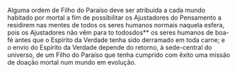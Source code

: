 ﻿Alguma ordem de Filho do Paraíso deve ser atribuida a cada mundo habitado por mortal a fim de possibilitar os Ajustadores do Pensamento a residirem nas mentes de todos os seres humanos normais naquela esfera, pois os Ajustadores não vêm para  to todosdos** os seres humanos de boa-fé antes que o Espírito da Verdade tenha sido derramado em toda carne; e o envio do Espírito da Verdade depende do retorno, à sede-central do universo, de um Filho do Paraíso que tenha cumprido com êxito uma missão de doação mortal num mundo em evolução.